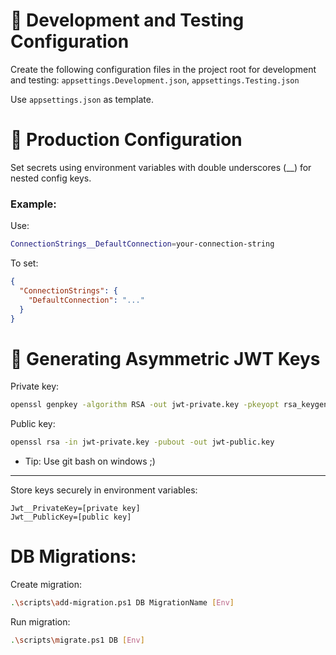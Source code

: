 # 🔐 Development and Testing Configuration

Create the following configuration files in the project root for development and testing: `appsettings.Development.json`, `appsettings.Testing.json`

Use `appsettings.json` as template.


# 🔐 Production Configuration

Set secrets using environment variables with double underscores (__) for nested config keys.

### Example:

Use:

```sh
ConnectionStrings__DefaultConnection=your-connection-string
```

To set:
```json
{
  "ConnectionStrings": {
    "DefaultConnection": "..."
  }
}
```


# 🔑 Generating Asymmetric JWT Keys

Private key:
```sh
openssl genpkey -algorithm RSA -out jwt-private.key -pkeyopt rsa_keygen_bits:2048
```

Public key:
```sh
openssl rsa -in jwt-private.key -pubout -out jwt-public.key
```

- Tip: Use git bash on windows ;)

---

Store keys securely in environment variables:
```
Jwt__PrivateKey=[private key]
Jwt__PublicKey=[public key]
```


# DB Migrations:

Create migration:
```sh
.\scripts\add-migration.ps1 DB MigrationName [Env]
```

Run migration:
```sh
.\scripts\migrate.ps1 DB [Env]
```